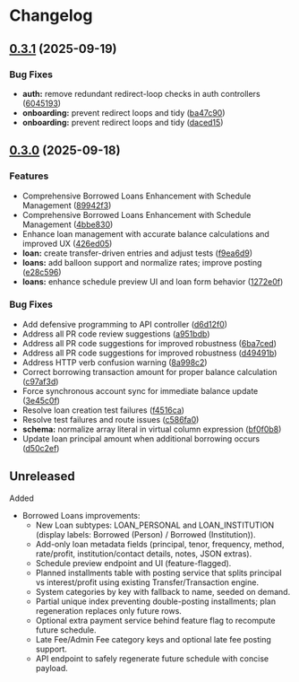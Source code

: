 # Changelog

## [0.3.1](https://github.com/hendripermana/permoney/compare/v0.3.0...v0.3.1) (2025-09-19)


### Bug Fixes

* **auth:** remove redundant redirect-loop checks in auth controllers ([6045193](https://github.com/hendripermana/permoney/commit/60451935d542925d36cbc0db06dc002b67a1298f))
* **onboarding:** prevent redirect loops and tidy ([ba47c90](https://github.com/hendripermana/permoney/commit/ba47c90be7c3bc1534e48bbd311bed0e706cdc95))
* **onboarding:** prevent redirect loops and tidy ([daced15](https://github.com/hendripermana/permoney/commit/daced1526399d86af3cf0ddf8d5aed278a9f5266))

## [0.3.0](https://github.com/hendripermana/permoney/compare/v0.2.1...v0.3.0) (2025-09-18)


### Features

* Comprehensive Borrowed Loans Enhancement with Schedule Management ([89942f3](https://github.com/hendripermana/permoney/commit/89942f399b5810d979426f7805c5de49722ead34))
* Comprehensive Borrowed Loans Enhancement with Schedule Management ([4bbe830](https://github.com/hendripermana/permoney/commit/4bbe8308365061b38c3f9844e83fcfbcec6e4e2d))
* Enhance loan management with accurate balance calculations and improved UX ([426ed05](https://github.com/hendripermana/permoney/commit/426ed05b5efad74ef98eab9b4d93f6f316806558))
* **loan:** create transfer-driven entries and adjust tests ([f9ea6d9](https://github.com/hendripermana/permoney/commit/f9ea6d9881dc68f8418e26c56b50ca261eb37837))
* **loans:** add balloon support and normalize rates; improve posting ([e28c596](https://github.com/hendripermana/permoney/commit/e28c596af4b54e274c3d465f1af625904d516a98))
* **loans:** enhance schedule preview UI and loan form behavior ([1272e0f](https://github.com/hendripermana/permoney/commit/1272e0f3db70f6859c4fed4b0bf4ea358e476210))


### Bug Fixes

* Add defensive programming to API controller ([d6d12f0](https://github.com/hendripermana/permoney/commit/d6d12f067378d599beac95a688af8cbc8f6df2e3))
* Address all PR code review suggestions ([a951bdb](https://github.com/hendripermana/permoney/commit/a951bdbf6b5474f35b3718e3de370e5142964ab6))
* Address all PR code suggestions for improved robustness ([6ba7ced](https://github.com/hendripermana/permoney/commit/6ba7cedc7b40e4d5eeba2d66a46c34390a52dae0))
* Address all PR code suggestions for improved robustness ([d49491b](https://github.com/hendripermana/permoney/commit/d49491b9039a934237e8f9a871e2cd3636f85e60))
* Address HTTP verb confusion warning ([8a998c2](https://github.com/hendripermana/permoney/commit/8a998c23b96df835d020cb8480cef956c4400a6e))
* Correct borrowing transaction amount for proper balance calculation ([c97af3d](https://github.com/hendripermana/permoney/commit/c97af3d14ffb2a033ebbb04a4fb64c1981ab9c66))
* Force synchronous account sync for immediate balance update ([3e45c0f](https://github.com/hendripermana/permoney/commit/3e45c0f829cbbfbe9b6589f2aaf77bdee7f6bca4))
* Resolve loan creation test failures ([f4516ca](https://github.com/hendripermana/permoney/commit/f4516ca14756948292d84ebc40ebc8bf325049f4))
* Resolve test failures and route issues ([c586fa0](https://github.com/hendripermana/permoney/commit/c586fa0c412782ef0f677acc7fabd843a5cc91ff))
* **schema:** normalize array literal in virtual column expression ([bf0f0b8](https://github.com/hendripermana/permoney/commit/bf0f0b84183b22f3eac8ea4ab48f9ba631198c64))
* Update loan principal amount when additional borrowing occurs ([d50c2ef](https://github.com/hendripermana/permoney/commit/d50c2ef4e4db9bc5b4fb0dc80a968ebb2c53a81f))

## Unreleased

Added
- Borrowed Loans improvements:
  - New Loan subtypes: LOAN_PERSONAL and LOAN_INSTITUTION (display labels: Borrowed (Person) / Borrowed (Institution)).
  - Add-only loan metadata fields (principal, tenor, frequency, method, rate/profit, institution/contact details, notes, JSON extras).
  - Schedule preview endpoint and UI (feature-flagged).
  - Planned installments table with posting service that splits principal vs interest/profit using existing Transfer/Transaction engine.
  - System categories by key with fallback to name, seeded on demand.
  - Partial unique index preventing double-posting installments; plan regeneration replaces only future rows.
  - Optional extra payment service behind feature flag to recompute future schedule.
  - Late Fee/Admin Fee category keys and optional late fee posting support.
  - API endpoint to safely regenerate future schedule with concise payload.
